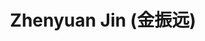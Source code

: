 ---
layout: profile
title: Zhenyuan Jin (金振远)
description: PhD student in Math. Department. Former undergraduate student in Math. Department
img: assets/img/zhenyuan_jin.jpg
url:
year: 2022
category: PhD Students
email: jzy1393096569@sjtu.edu.cn
---